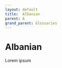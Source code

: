 ```yaml
---
layout: default
title:  Albanian
parent: A
grand_parent: Glossaries
---
```


# Albanian

Lorem ipsum